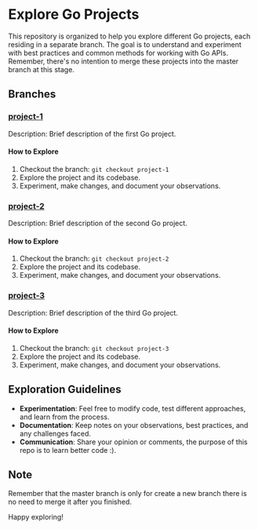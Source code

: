 # Explore Go Projects

This repository is organized to help you explore different Go projects, each residing in a separate branch. The goal is to understand and experiment with best practices and common methods for working with Go APIs. Remember, there's no intention to merge these projects into the master branch at this stage.

## Branches

### [project-1](../../tree/project-1)

Description: Brief description of the first Go project.

#### How to Explore

1. Checkout the branch: `git checkout project-1`
2. Explore the project and its codebase.
3. Experiment, make changes, and document your observations.

### [project-2](../../tree/project-2)

Description: Brief description of the second Go project.

#### How to Explore

1. Checkout the branch: `git checkout project-2`
2. Explore the project and its codebase.
3. Experiment, make changes, and document your observations.

### [project-3](../../tree/project-3)

Description: Brief description of the third Go project.

#### How to Explore

1. Checkout the branch: `git checkout project-3`
2. Explore the project and its codebase.
3. Experiment, make changes, and document your observations.

## Exploration Guidelines

- **Experimentation**: Feel free to modify code, test different approaches, and learn from the process.
- **Documentation**: Keep notes on your observations, best practices, and any challenges faced.
- **Communication**: Share your opinion or comments, the purpose of this repo is to learn better code :).

## Note

Remember that the master branch is only for create a new branch there is no need to merge it after you finished.

Happy exploring!
